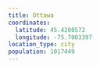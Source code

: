 ```yaml
---
title: Ottawa
coordinates:
  latitude: 45.4200572
  longitude: -75.7003397
location_type: city
population: 1017449
---
```

